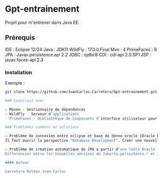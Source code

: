 # Gpt-entrainement

Projet pour m'entrener dans Java EE.

## Prérequis

IDE : Eclipse 12/24
Java : JDK11
WildFly : 17.0.0.Final
Mvn : 4
PrimeFaces : 8
JPA : Javax.persistence.api 2.2
JDBC : ojdbc8
CDI : cdi-api 2.0.SP1
JSP : javax.faces-api 2.3

### Installation

Exemple :
```bash
git clone https://github.com/JuanCarlos-Carretero/Gpt-entrainement.git

### Construit avec

- Maven - Gestionnaire de dépendances
- WildFly - Serveur d'applications
- PrimeFaces - Bibliothèque de composants d'interface utilisateur pour JSF

### Problèmes communs et solutions

- Problème de connexion entre eclipse et base de donne oracle (Oracle Database 23ai FREE)
Il faut ouvrir la perspective "Database Development". Creer une nouvelle connexion avec "Oracle". Aprés il faudra choissir un Driver (11 dans mon cas) et dans les proprietes il faudra Donner un nom a la base de donne, mettre la URL (jdbc:oracle:thin:@localhost:1521/FREEPDB1), choissir un utilisateur (hr) et mettre le mot de passe (oracle)

- Problème de creation automatique de JPA a partir d'une table Oracle
Differencier entre les nouvelles versions de Jakarta.persistence.* et Javax.persistence.* et donner des droits d'ecriture dans le cas ou on a pas les droits d'ecrire.

#### Auteur

Carretero Roldan Juan-Carlos



